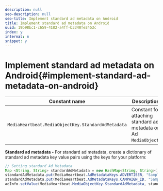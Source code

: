 ```yaml
---
description: null
seo-description: null
seo-title: Implement standard ad metadata on Android
title: Implement standard ad metadata on Android
uuid: 19b98bc1-c659-4182-a4ff-b3340fe2453c
index: y
internal: n
snippet: y
---
```


# Implement standard ad metadata on Android{#implement-standard-ad-metadata-on-android}

|  Constant name  | Description  |
|---|---|
|  `MediaHeartbeat.MediaObjectKey.StandardAdMetadata`  | Constant for attaching standard ad metadata on Ad `MediaObject`.  |

**Standard ad metadata -** For standard ad metadata, create a dictionary of standard ad metadata key value pairs using the keys for your platform: 

```java
// Setting standard Ad Metadata 
Map <String, String> standardAdMetadata = new HashMap<String, String>(); 
standardAdMetadata.put(MediaHeartbeat.AdMetadataKeys.ADVERTISER, "Sample Advertiser"); 
standardAdMetadata.put(MediaHeartbeat.AdMetadataKeys.CAMPAIGN_ID, "Sample Campaign"); 
adInfo.setValue(MediaHeartbeat.MediaObjectKey.StandardAdMetadata, standardAdMetadata); 
```

